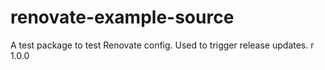 # renovate-example-source
A test package to test Renovate config. Used to trigger release updates.
r 1.0.0
